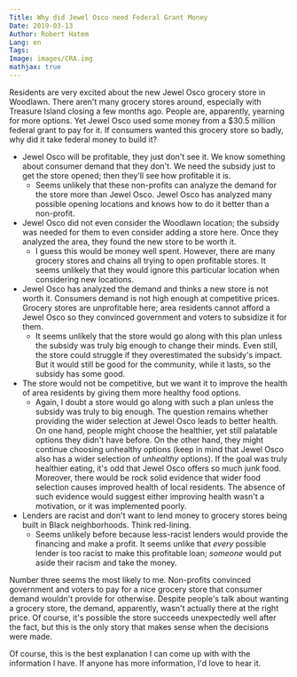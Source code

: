 ```yaml
---
Title: Why did Jewel Osco need Federal Grant Money
Date: 2019-03-13
Author: Robert Hatem
Lang: en
Tags:
Image: images/CRA.img
mathjax: true
---
```


Residents are very excited about the new Jewel Osco grocery store in Woodlawn. There aren't many grocery stores around, especially with Treasure Island closing a few months ago. People are, apparently, yearning for more options. Yet Jewel Osco used some money from a \$30.5 million federal grant to pay for it. If consumers wanted this grocery store so badly, why did it take federal money to build it?

* Jewel Osco will be profitable, they just don't see it. We know something about consumer demand that they don't. We need the subsidy just to get the store opened; then they'll see how profitable it is.
  * Seems unlikely that these non-profits can analyze the demand for the store more than Jewel Osco. Jewel Osco has analyzed many possible opening locations and knows how to do it better than a non-profit.
* Jewel Osco did not even consider the Woodlawn location; the subsidy was needed for them to even consider adding a store here. Once they analyzed the area, they found the new store to be worth it.
  * I guess this would be money well spent. However, there are many grocery stores and chains all trying to open profitable stores. It seems unlikely that they would ignore this particular location when considering new locations.
* Jewel Osco has analyzed the demand and thinks a new store is not worth it. Consumers demand is not high enough at competitive prices. Grocery stores are unprofitable here; area residents cannot afford a Jewel Osco so they convinced government and voters to subsidize it for them.
  * It seems unlikely that the store would go along with this plan unless the subsidy was truly big enough to change their minds. Even still, the store could struggle if they overestimated the subsidy's impact. But it would still be good for the community, while it lasts, so the subsidy has some good.
* The store would not be competitive, but we want it to improve the health of area residents by giving them more healthy food options.
  * Again, I doubt a store would go along with such a plan unless the subsidy was truly to big enough. The question remains whether providing the wider selection at Jewel Osco leads to better health. On one hand, people might choose the healthier, yet still palatable options they didn't have before. On the other hand, they might continue choosing unhealthy options (keep in mind that Jewel Osco also has a wider selection of _unhealthy_ options). If the goal was truly healthier eating, it's odd that Jewel Osco offers so much junk food. Moreover, there would be rock solid evidence that wider food selection causes improved health of local residents. The absence of such evidence would suggest either improving health wasn't a motivation, or it was implemented poorly.
* Lenders are racist and don't want to lend money to grocery stores being built in Black neighborhoods. Think red-lining.
  * Seems unlikely before because less-racist lenders would provide the financing and make a profit. It seems unlike that _every_ possible lender is too racist to make this profitable loan; _someone_ would put aside their racism and take the money.  

Number three seems the most likely to me. Non-profits convinced government and voters to pay for a nice grocery store that consumer demand wouldn't provide for otherwise. Despite people's talk about wanting a grocery store, the demand, apparently, wasn't actually there at the right price. Of course, it's possible the store succeeds unexpectedly well after the fact, but this is the only story that makes sense when the decisions were made.

Of course, this is the best explanation I can come up with with the information I have. If anyone has more information, I'd love to hear it.

